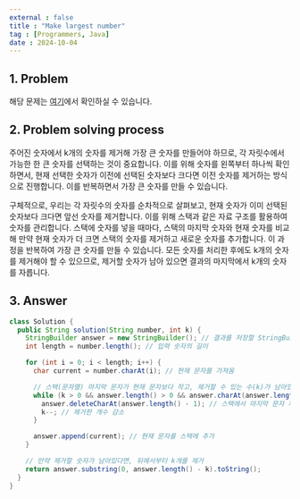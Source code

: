 ```yaml
---
external : false
title : "Make largest number"
tag : [Programmers, Java]
date : 2024-10-04
---
```


## 1. Problem

해당 문제는 [여기](https://school.programmers.co.kr/learn/courses/30/lessons/42883)에서 확인하실 수 있습니다.

## 2. Problem solving process

주어진 숫자에서 k개의 숫자를 제거해 가장 큰 숫자를 만들어야 하므로, 각 자릿수에서 가능한 한 큰 숫자를 선택하는 것이 중요합니다. 이를 위해 숫자를 왼쪽부터 하나씩 확인하면서, 현재 선택한 숫자가 이전에 선택된 숫자보다 크다면 이전 숫자를 제거하는 방식으로 진행합니다. 이를 반복하면서 가장 큰 숫자를 만들 수 있습니다.

구체적으로, 우리는 각 자릿수의 숫자를 순차적으로 살펴보고, 현재 숫자가 이미 선택된 숫자보다 크다면 앞선 숫자를 제거합니다. 이를 위해 스택과 같은 자료 구조를 활용하여 숫자를 관리합니다. 스택에 숫자를 넣을 때마다, 스택의 마지막 숫자와 현재 숫자를 비교해 만약 현재 숫자가 더 크면 스택의 숫자를 제거하고 새로운 숫자를 추가합니다. 이 과정을 반복하여 가장 큰 숫자를 만들 수 있습니다. 모든 숫자를 처리한 후에도 k개의 숫자를 제거해야 할 수 있으므로, 제거할 숫자가 남아 있으면 결과의 마지막에서 k개의 숫자를 자릅니다.

## 3. Answer

```java
class Solution {
  public String solution(String number, int k) {
    StringBuilder answer = new StringBuilder(); // 결과를 저장할 StringBuilder
    int length = number.length(); // 입력 숫자의 길이

    for (int i = 0; i < length; i++) {
      char current = number.charAt(i); // 현재 문자를 가져옴

      // 스택(문자열) 마지막 문자가 현재 문자보다 작고, 제거할 수 있는 수(k)가 남아있다면 제거
      while (k > 0 && answer.length() > 0 && answer.charAt(answer.length() - 1) < current) {
        answer.deleteCharAt(answer.length() - 1); // 스택에서 마지막 문자 제거
        k--; // 제거한 개수 감소
      }

      answer.append(current); // 현재 문자를 스택에 추가
    }

    // 만약 제거할 숫자가 남아있다면, 뒤에서부터 k개를 제거
    return answer.substring(0, answer.length() - k).toString();
  }
}
```
